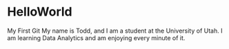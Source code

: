 # HelloWorld
My First Git
My name is Todd, and I am a student at the University of Utah.  I am learning Data Analytics and am enjoying every minute of it.  
